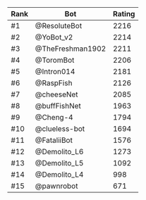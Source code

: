 Rank|Bot|Rating
---|---|---
#1|@ResoluteBot|2216
#2|@YoBot_v2|2214
#3|@TheFreshman1902|2211
#4|@ToromBot|2206
#5|@Intron014|2181
#6|@RaspFish|2126
#7|@cheeseNet|2085
#8|@buffFishNet|1963
#9|@Cheng-4|1794
#10|@clueless-bot|1694
#11|@FataliiBot|1576
#12|@Demolito_L6|1273
#13|@Demolito_L5|1092
#14|@Demolito_L4|998
#15|@pawnrobot|671
